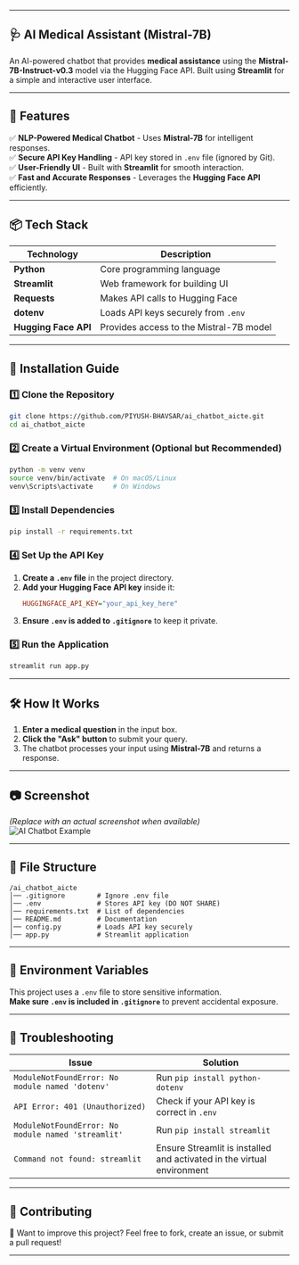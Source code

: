 
---

## **🩺 AI Medical Assistant (Mistral-7B)**  
An AI-powered chatbot that provides **medical assistance** using the **Mistral-7B-Instruct-v0.3** model via the Hugging Face API. Built using **Streamlit** for a simple and interactive user interface.  

---

## **📌 Features**
✅ **NLP-Powered Medical Chatbot** - Uses **Mistral-7B** for intelligent responses.  
✅ **Secure API Key Handling** - API key stored in `.env` file (ignored by Git).  
✅ **User-Friendly UI** - Built with **Streamlit** for smooth interaction.  
✅ **Fast and Accurate Responses** - Leverages the **Hugging Face API** efficiently.  

---

## **📦 Tech Stack**
| Technology      | Description |
|----------------|------------|
| **Python**     | Core programming language |
| **Streamlit**  | Web framework for building UI |
| **Requests**   | Makes API calls to Hugging Face |
| **dotenv**     | Loads API keys securely from `.env` |
| **Hugging Face API** | Provides access to the Mistral-7B model |

---

## **🚀 Installation Guide**
### **1️⃣ Clone the Repository**
```sh
git clone https://github.com/PIYUSH-BHAVSAR/ai_chatbot_aicte.git
cd ai_chatbot_aicte
```

### **2️⃣ Create a Virtual Environment (Optional but Recommended)**
```sh
python -m venv venv
source venv/bin/activate  # On macOS/Linux
venv\Scripts\activate     # On Windows
```

### **3️⃣ Install Dependencies**
```sh
pip install -r requirements.txt
```

### **4️⃣ Set Up the API Key**
1. **Create a `.env` file** in the project directory.
2. **Add your Hugging Face API key** inside it:
   ```ini
   HUGGINGFACE_API_KEY="your_api_key_here"
   ```
3. **Ensure `.env` is added to `.gitignore`** to keep it private.

### **5️⃣ Run the Application**
```sh
streamlit run app.py
```

---

## **🛠 How It Works**
1. **Enter a medical question** in the input box.
2. **Click the "Ask" button** to submit your query.
3. The chatbot processes your input using **Mistral-7B** and returns a response.

---

## **📷 Screenshot**
*(Replace with an actual screenshot when available)*  
![AI Chatbot Example](Example_input_output/Screenshot_2025-02-10_214553.png)

---

## **📜 File Structure**
```
/ai_chatbot_aicte
│── .gitignore        # Ignore .env file
│── .env              # Stores API key (DO NOT SHARE)
│── requirements.txt  # List of dependencies
│── README.md         # Documentation
│── config.py         # Loads API key securely
│── app.py            # Streamlit application
```

---

## **📜 Environment Variables**
This project uses a `.env` file to store sensitive information.  
**Make sure `.env` is included in `.gitignore`** to prevent accidental exposure.

---

## **🐛 Troubleshooting**
| Issue | Solution |
|-------|----------|
| `ModuleNotFoundError: No module named 'dotenv'` | Run `pip install python-dotenv` |
| `API Error: 401 (Unauthorized)` | Check if your API key is correct in `.env` |
| `ModuleNotFoundError: No module named 'streamlit'` | Run `pip install streamlit` |
| `Command not found: streamlit` | Ensure Streamlit is installed and activated in the virtual environment |

---

## **🤝 Contributing**
🎉 Want to improve this project? Feel free to fork, create an issue, or submit a pull request!  

---

